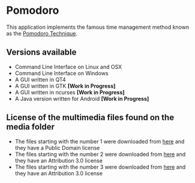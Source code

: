 # Pomodoro

This application implements the famous time management method known as the [Pomodoro Technique][1].

## Versions available

* Command Line Interface on Linux and OSX
* Command Line Interface on Windows
* A GUI written in QT4
* A GUI written in GTK **[Work in Progress]**
* A GUI written in ncurses **[Work in Progress]**
* A Java version written for Android **[Work in Progress]**


## License of the multimedia files found on the media folder

* The files starting with the number 1 were downloaded from [here][2] and they have a Public Domain license
* The files starting with the number 2 were downloaded from [here][3] and they have an Attribution 3.0 license
* The files starting with the number 3 were downloaded from [here][4] and they have an Attribution 3.0 license

[1]: https://en.wikipedia.org/wiki/Pomodoro_Technique
[2]: http://soundbible.com/1795-Electrical-Sweep.html
[3]: http://soundbible.com/1823-Winning-Triumphal-Fanfare.html
[4]: http://soundbible.com/1846-Warbling-Vireo.html
